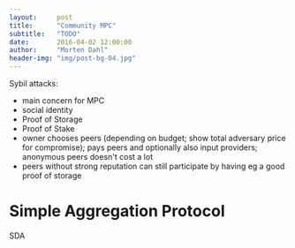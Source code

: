 ```yaml
---
layout:     post
title:      "Community MPC"
subtitle:   "TODO"
date:       2016-04-02 12:00:00
author:     "Morten Dahl"
header-img: "img/post-bg-04.jpg"
---
```


Sybil attacks:
- main concern for MPC
- social identity
- Proof of Storage
- Proof of Stake
- owner chooses peers (depending on budget; show total adversary price for compromise); pays peers and optionally also input providers; anonymous peers doesn't cost a lot
- peers without strong reputation can still participate by having eg a good proof of storage

# Simple Aggregation Protocol

SDA